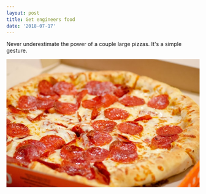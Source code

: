 ```yaml
---
layout: post
title: Get engineers food
date: '2018-07-17'
---
```


Never underestimate the power of a couple large pizzas. It's a simple gesture.

![pizza](/images/alan-hardman-SU1LFoeEUkk-unsplash.jpg 'alan-hardman-SU1LFoeEUkk-unsplash')